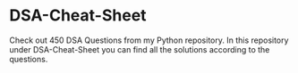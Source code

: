 # DSA-Cheat-Sheet
Check out 450 DSA Questions from my Python repository. In this repository under DSA-Cheat-Sheet you can find all the solutions according to the questions. 
